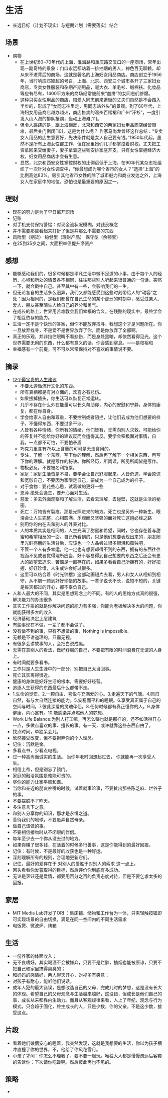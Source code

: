 # 生活

* 长远目标（计划不现实）与短期计划（需要落实）结合

## 场景

* 购物
    - 在上世纪60~70年代的上海，淮海路和重庆路交叉口的一座商场，常年出现一副奇特的景象：门口永远都站着一排抽烟的男人，神色百无聊赖，却从来不进背后的商场。这就是著名的上海妇女用品商店。商店创立于1956年，当时响应邓颖超的号召，上海、北京、西安三个城市各开了三家妇女商店，专卖女性服装和孕期产期用品，呢大衣、羊毛衫、缎棉袄、化妆品等应有尽有，1400平方米的商场经常被前来“血拼”的女同志们挤爆。
    - 这种只买女性用品的商店，陪爱人同志前来逛街的丈夫们自然是不会踏入半步的，形成了“女同志往里走，男同志站外头”的景观。到了80年代，上海妇女用品商店越办越火，商店售卖的温州百褶裙和广州“汗衫”，一度引发人山人海的排队抢购，轰动上海滩[11]。
    - 但令人蹊跷的是，跟上海相反，北京和西安的两家妇女用品商店经营艰难，最后关门倒闭[10]，这是为什么呢？ 作家马尚龙曾经这样总结：“专卖女人用品的店生意要好，先决条件就是女人自己要有钱。”1950年代起，虽然不是所有上海女性都工作，但在家里她们几乎都掌控着财权。丈夫把工资拿回来交给妻子，妻子拿着这些钱安排家庭开支。只有女性掌握经济大权，妇女用品商店才会有生意。
    - 显然，北京和西安女性掌控财权的比例远低于上海。在90年代某杂志社组织了一次针对女性调查中，“你最想成为哪个省市的女人？”选择“上海”的比例高达83%。吸引其他省市女性的除了城市魅力和商业发达之外，上海女人在家庭中的地位，恐怕也是最重要的原因之一。

## 理财

* 现在的努力是为了早日离开职场
* 记账
* 对手机支付保持警惕：对现金流状况模糊，对钱没概念
* 并不需要那些看起来打折了但是并那么不需要的东西
* 风险型（期货） 稳健型（理财产品） 保守型（余额宝）
* 在25到35岁之间，大面积举债提升净资产

## 感想

* 能够感动我们的，很多时候都是平凡生活中微不足道的小事，由于每个人的经历、心境和所处的情景各不相同，往往那些别人听起来很普通的一句话，突然一下，就会戳中自己。甚至其中有一些，会影响我们的一生。
* 但无论各自的生活多么迥异，我们又都能感受到这些时刻带给人的“动容”之处：因为相同的，是我们都曾在自己生命的某个虚弱的时刻中，感受过亲人、爱人、朋友甚至陌生人给自己的养分和勇气。
* 在成长的路上，世界用苦难教会我们幸福的含义。在残酷的现实中，最终学会了相互依存的能力。
* 生活一定不是个快乐的答案，但你不能放弃找寻，我想这个才是问题所在。你一旦放弃找寻，不是爱不是世界放弃了你，而是你放弃了全部啊。
* 真正的乐观，并非挡住眼睛不看悲伤，而是身处黑暗，却依然看得见光。这个世界需要无用的东西，什么都有意义的话，你会感到窒息。——是枝裕和
* 幸福感有一个前提，可不可以常常保持对不喜欢的事情说不要。

## 摘录

* [12个最宝贵的人生建议](https://www.bilibili.com/video/av28972306/)
    - 不要太遵循流行文化的东西。
    - 所有真相都是有对立面的，欢喜必有悲伤。
    - 如果拔掉插头，你生活可以恢复正常运转。
    - 几乎不存在什么外在能量可以长久帮助你，内心的安慰和宁静，身体的康复，都在你自身。
    - 学会给家人自由和尊重，不要控制或者阻拦，让他们去成为他们想要的样子。不懂得东西，不要过多干涉。
    - 人皆有各种情绪，你所有的情绪，他们皆有，无需向别人求救，可能给你的答复并不能给你好的建议反而会适得其反。要学会积极面对事情，自我，一点都不可怕，不要怕矛盾
    - 巧克力里含有75以上含量的可可是无法食用的。
    - 专注，了解一个东西，写下你的理解，然后再了解下一个相关东西，再写下你的理解。就是写作的秘诀。你所经历，所阅读，所见所闻皆是写作。
    - 物极必反。不要被名利拖累。
    - 家庭：家庭生活皆是不易，要学会让自己舒服起来。人皆奇迹，学会原谅和宽恕自己，不要因为家限定自己，要成为一个自己成为的样子。
    - 对于食物：要花些心思，试着做的更好一些
    - 恩泽.绝处会逢生，要开心面对生活。
    - 慈爱：多去外面观察和了解生活，去看去理解，去碰壁，这就是生活的秘密。
    - 死亡：万物皆有裂痕，那是光照进来的地方。死亡也是另外一种新生。眼泪会让人生完整，心相圆满。乐观而又坚强的面对死亡这趟必经之路
    - 别用你的内在去和别人的外表对比。
    - 人的本质其实是相同的，人生充满了甜蜜和希望，同时，它也存在着与甜蜜和希望相反的一面。自己所看到的，只是他们想要表现出来的，朋友圈里光鲜亮丽的生活背后，应该也一个人品尝过很多眼泪和孤独吧，
    - 不管一个人有多幸运，他一定也有想要却得不到的东西，拥有的东西往往视而不见或者觉得理所应当，好不容易得到自己想要的东西之后还会有更大的欲望去追求，苦恼是一直存在的，如果多看看自己所拥有的，好好把握、好好珍惜，人生或许会好过很多。
    - 这里可以结合着《时光钟摆》这部动画短片去看，男人和女人从相知到相守，从不屑一顾到好好珍惜的故事。一辈子说长不长，说短不短的，关键是每天都过的开心，都不辜负自己。
* 人和人最大的不同，其实是思想观念上的不同。有的人的思维方式真的很强，解决能力的办法很多
* 其实工作拼的就是你解决问题的能力有多强，你能为老板解决多大的问题，你就能获得多大的收入
* 经济基础决定上层建筑
* 有些事现在不做，一辈子都不会做了。
* 没有做不到的事，只有不想做的事，Nothing is impossible.
* 无赖是不讲道理的，只需无视。
* 有很多会讲故事的人，会把白说成黑。
* 无需在意别人的看法，做好舒服的自己，不要把有限的时间浪费在无谓的人身上。
* 有时间就要多看书。
* 工作只是人生生涯中的一部分，别把自己太当回事。
* 死亡其实离得很近。
* 健康的身体是好好生活的根本，需要好好经营。
* 追逐人生获得的东西最后什么都带不走。
* 1.生命的觉悟。2.一颗自由、喜悦与充满爱的心。3.走遍天下的气魄。4.回归自然，有与大自然连接的能力。5.安稳而平和的睡眠。6.享受真正属于自己的空间与时间。7.彼此深爱的灵魂伴侣。8.任何时候都有真正懂你的人。9.身体健康，内心富有。10.能感染并点燃他人的梦想。
* Work Life Balance:为别人打工嘛，再怎么赚也就是那样的，还不如活得开心一点，多做点喜欢的事、擅长的事。有一天，或许就靠这些东西自由了。
* 找点时间，单独呆会儿。
* 欣然接受改变，但不要摒弃你的个人理念。
* 记住：沉默是金。
* 多看点书，少看点电视。
* 过一种高尚而诚实的生活。 当你年老时回想起过去， 你就能再一次享受人生。
* 相信上帝，但是别忘了锁门。
* 家庭的融洽氛围是难能可贵的。
* 尽你的能力让家平顺和谐。
* 当你和亲近的朋友吵嘴的时候，试着就事论事，不要扯出那些陈芝麻、烂谷子的事。
* 不要摆脱不了昨天。
* 多注意言下之意。
* 和别人分享你的知识，那才是永恒之道。
* 善待我们的地球，不要愚弄自然母亲。
* 做自己该做的事。
* 不要相信接吻时从不闭眼的伴侣。
* 每年至少去一个你从没去过的地方。
* 如果你赚了很多钱，在活着的时候多行善事，这是你能得到的最好回报。
* 记住：有时候，不是最好的收获也是一种好运。
* 深刻理解所有的规则，合理地更新它们。
* 记住，最好的爱存在于 对别人的爱胜于对别人的索求 这一点上。
* 回头看看你发誓取得的目标，然后评价你到底有多成功。
* 无论是烹饪还是爱情，都要用百分之百的负责态度对待，但是不要乞求太多的回报。

## 家居

* MIT Media Lab开发了ORI ：集床铺、储物和工作台为一体，只需轻触按钮即可实现场景的自由切换，满足在同一空间内的不同生活需求
* 电饭煲、微波炉、烤箱

## 生活

* 一份养家的体面收入；
* 无不良嗜好。其实喝酒不会被嫌弃，只要不是烂醉，抽烟也能被原谅，只要不把自己和家里搞得臭臭的；
* 和妈妈的感情好，两人聊天开心，对视多有笑意；
* 对孩子有耐心，能听他们说话。
* 成年人犯的最大错误，是想改造自己的父母，完成儿时的梦想，这是没有长大的体现。希望自己的父母观念与生活越来越好，这没错，但成长是他们自己的事，成长从来都靠内生动力。而且从客观规律来看，人上了年纪，观念与行为模式，只会趋于固化，终生成长的人，只是少数，你的父亲，不是这少数，接受这点。

## 片段

* 看着她们娘俩安心的睡着，我突然发现，这就是我想要的生活，你以为孩子横冲直撞了你的世界，不，他给了你风花雪月。
* 小孩子才问：你怎么不理我了，要不要一起玩。唯独大人都是慢慢疏远后客套的告诉你：下次请你吃饭啊。然后彼此再也不见的。

## 策略

* 
